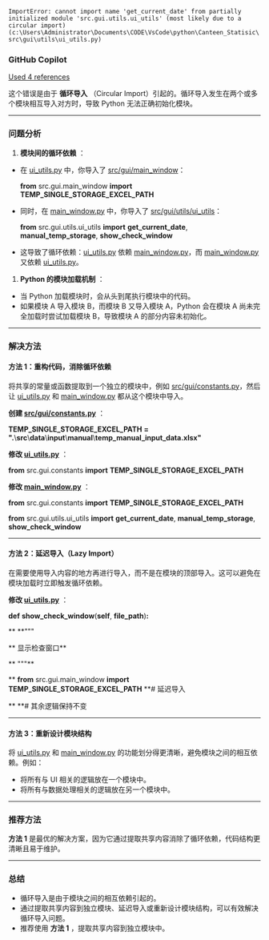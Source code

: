 ``ImportError: cannot import name 'get_current_date' from partially initialized module 'src.gui.utils.ui_utils' (most likely due to a circular import) (c:\Users\Administrator\Documents\CODE\VsCode\python\Canteen_Statisic\src\gui\utils\ui_utils.py)``

### GitHub Copilot

[Used 4 references]()

这个错误是由于  **循环导入** （Circular Import）引起的。循环导入发生在两个或多个模块相互导入对方时，导致 Python 无法正确初始化模块。

---

### 问题分析

1. **模块间的循环依赖** ：

* 在 [ui_utils.py](vscode-file://vscode-app/e:/Microsoft%20VS%20Code/resources/app/out/vs/code/electron-sandbox/workbench/workbench.html) 中，你导入了 [src/gui/main_window](vscode-file://vscode-app/e:/Microsoft%20VS%20Code/resources/app/out/vs/code/electron-sandbox/workbench/workbench.html)：

  **from** src.gui.main_window **import** **TEMP_SINGLE_STORAGE_EXCEL_PATH**
* 同时，在 [main_window.py](vscode-file://vscode-app/e:/Microsoft%20VS%20Code/resources/app/out/vs/code/electron-sandbox/workbench/workbench.html) 中，你导入了 [src/gui/utils/ui_utils](vscode-file://vscode-app/e:/Microsoft%20VS%20Code/resources/app/out/vs/code/electron-sandbox/workbench/workbench.html)：

  **from** src.gui.utils.ui_utils **import** **get_current_date**, **manual_temp_storage**, **show_check_window**
* 这导致了循环依赖：[ui_utils.py](vscode-file://vscode-app/e:/Microsoft%20VS%20Code/resources/app/out/vs/code/electron-sandbox/workbench/workbench.html) 依赖 [main_window.py](vscode-file://vscode-app/e:/Microsoft%20VS%20Code/resources/app/out/vs/code/electron-sandbox/workbench/workbench.html)，而 [main_window.py](vscode-file://vscode-app/e:/Microsoft%20VS%20Code/resources/app/out/vs/code/electron-sandbox/workbench/workbench.html) 又依赖 [ui_utils.py](vscode-file://vscode-app/e:/Microsoft%20VS%20Code/resources/app/out/vs/code/electron-sandbox/workbench/workbench.html)。

1. **Python 的模块加载机制** ：

* 当 Python 加载模块时，会从头到尾执行模块中的代码。
* 如果模块 A 导入模块 B，而模块 B 又导入模块 A，Python 会在模块 A 尚未完全加载时尝试加载模块 B，导致模块 A 的部分内容未初始化。

---

### 解决方法

#### 方法 1：重构代码，消除循环依赖

将共享的常量或函数提取到一个独立的模块中，例如 [src/gui/constants.py](vscode-file://vscode-app/e:/Microsoft%20VS%20Code/resources/app/out/vs/code/electron-sandbox/workbench/workbench.html)，然后让 [ui_utils.py](vscode-file://vscode-app/e:/Microsoft%20VS%20Code/resources/app/out/vs/code/electron-sandbox/workbench/workbench.html) 和 [main_window.py](vscode-file://vscode-app/e:/Microsoft%20VS%20Code/resources/app/out/vs/code/electron-sandbox/workbench/workbench.html) 都从这个模块中导入。

 **创建 [src/gui/constants.py](vscode-file://vscode-app/e:/Microsoft%20VS%20Code/resources/app/out/vs/code/electron-sandbox/workbench/workbench.html)** ：

**TEMP_SINGLE_STORAGE_EXCEL_PATH** **=** **".**\\**src**\\**data**\\**input**\\**manual**\\**temp_manual_input_data.xlsx"**

 **修改 [ui_utils.py](vscode-file://vscode-app/e:/Microsoft%20VS%20Code/resources/app/out/vs/code/electron-sandbox/workbench/workbench.html)** ：

**from** src.gui.constants **import** **TEMP_SINGLE_STORAGE_EXCEL_PATH**

 **修改 [main_window.py](vscode-file://vscode-app/e:/Microsoft%20VS%20Code/resources/app/out/vs/code/electron-sandbox/workbench/workbench.html)** ：

**from** src.gui.constants **import** **TEMP_SINGLE_STORAGE_EXCEL_PATH**

**from** src.gui.utils.ui_utils **import** **get_current_date**, **manual_temp_storage**, **show_check_window**

---

#### 方法 2：延迟导入（Lazy Import）

在需要使用导入内容的地方再进行导入，而不是在模块的顶部导入。这可以避免在模块加载时立即触发循环依赖。

 **修改 [ui_utils.py](vscode-file://vscode-app/e:/Microsoft%20VS%20Code/resources/app/out/vs/code/electron-sandbox/workbench/workbench.html)** ：

**def** **show_check_window**(**self**, **file_path**)**:**

**    **"""

**    显示检查窗口**

**    """**

**    **from** src.gui.main_window **import** **TEMP_SINGLE_STORAGE_EXCEL_PATH**  **# 延迟导入

**    **# 其余逻辑保持不变

---

#### 方法 3：重新设计模块结构

将 [ui_utils.py](vscode-file://vscode-app/e:/Microsoft%20VS%20Code/resources/app/out/vs/code/electron-sandbox/workbench/workbench.html) 和 [main_window.py](vscode-file://vscode-app/e:/Microsoft%20VS%20Code/resources/app/out/vs/code/electron-sandbox/workbench/workbench.html) 的功能划分得更清晰，避免模块之间的相互依赖。例如：

* 将所有与 UI 相关的逻辑放在一个模块中。
* 将所有与数据处理相关的逻辑放在另一个模块中。

---

### 推荐方法

**方法 1** 是最优的解决方案，因为它通过提取共享内容消除了循环依赖，代码结构更清晰且易于维护。

---

### 总结

* 循环导入是由于模块之间的相互依赖引起的。
* 通过提取共享内容到独立模块、延迟导入或重新设计模块结构，可以有效解决循环导入问题。
* 推荐使用  **方法 1** ，提取共享内容到独立模块中。
